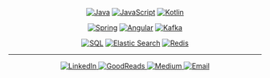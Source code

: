 <p align="center">
	<a href="#"><img src="https://img.shields.io/badge/Java-red?style=for-the-badge&logo=java&logoColor=white" alt="Java"></a>
	<a href="#"><img src="https://img.shields.io/badge/JavaScript-informational?style=for-the-badge&logo=javascript&logoColor=white" alt="JavaScript"></a>
	<a href="#"><img src="https://img.shields.io/badge/Kotlin-orange?style=for-the-badge&logo=kotlin&logoColor=white" alt="Kotlin"></a>
</p>

<p align="center">
	<a href="#"><img src="https://img.shields.io/badge/Spring-green?style=for-the-badge&logo=spring&logoColor=white" alt="Spring"></a>
	<a href="#"><img src="https://img.shields.io/badge/Angular-red?style=for-the-badge&logo=angular&logoColor=white" alt="Angular"></a>
	<a href="#"><img src="https://img.shields.io/badge/Kafka-blueviolet?style=for-the-badge&logo=apache-kafka&logoColor=white" alt="Kafka"></a>
</p>

<p align="center">
        <a href="#"><img src="https://img.shields.io/badge/SQL-brightgreen?style=for-the-badge&logo=microsoft-sql-server&logoColor=white" alt="SQL"></a>
	<a href="#"><img src="https://img.shields.io/badge/ElasticSearch-blue?style=for-the-badge&logo=elastic&logoColor=white" alt="Elastic Search"></a>
	<a href="#"><img src="https://img.shields.io/badge/Redis-red?style=for-the-badge&logo=redis&logoColor=white" alt="Redis"></a>
</p>

<hr>

<p align="center">
    <a href="https://www.linkedin.com/in/injulkarnilesh/">
	   <img src="https://img.shields.io/badge/LinkedIn-blue?style=for-the-badge&logo=linkedin&logoColor=white" alt="LinkedIn">
    </a>
    <a href="https://www.goodreads.com/user/show/18638623-nilesh-injulkar">
	   <img src="https://img.shields.io/badge/GoodReads-yellowgreen?style=for-the-badge&logo=goodreads&logoColor=white" alt="GoodReads">
    </a>
    <a href="https://medium.com/@injulkarnilesh">
	   <img src="https://img.shields.io/badge/Medium-orange?style=for-the-badge&logo=medium&logoColor=white" alt="Medium">
    </a>
    <a href="mailto:injulkarnilesh@gmail.com">
	   <img src="https://img.shields.io/badge/email-red?style=for-the-badge&logo=gmail&logoColor=white" alt="Email">
    </a>
</p>
